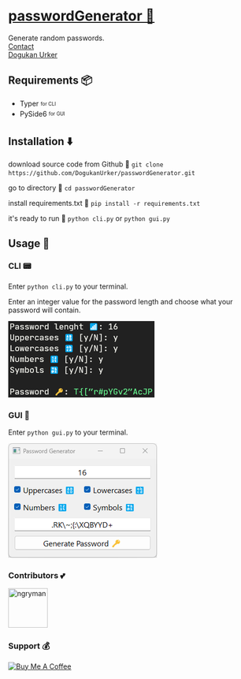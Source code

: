 # [passwordGenerator 🔑](https://dogukanurker.com/passwordgenerator)

Generate random passwords.
<br/>
[Contact](mailto:dogukanurker@icloud.com)<br/>
[Dogukan Urker](https://dogukanurker.com)

## Requirements 📦

- Typer <sub><sup>for CLI</sup></sub>
- PySide6 <sub><sup>for GUI</sup></sub>

## Installation ⬇️

download source code from Github 💾
`git clone https://github.com/DogukanUrker/passwordGenerator.git`

go to directory 📁
`cd passwordGenerator`

install requirements.txt 🔽
`pip install -r requirements.txt`

it's ready to run 🎉
`python cli.py` or `python gui.py`

## Usage 📄

### CLI 📟

Enter `python cli.py` to your terminal.

Enter an integer value for the password length and choose what your password will contain.

![CLI](/images/cli.png)

### GUI 📱

Enter `python gui.py` to your terminal.

![GUI](/images/gui2.png)

### Contributors 💕

<a href="https://github.com/dogukanurker"><img src="https://avatars.githubusercontent.com/u/62756402" title="ngryman" width="80" height="80"></a>

### Support 💰

<a href="https://dogukanurker.com/donate" target="_blank"><img src="https://cdn.buymeacoffee.com/buttons/v2/arial-red.png" alt="Buy Me A Coffee" style="height: 60px !important;width: 217px !important;" ></a>
